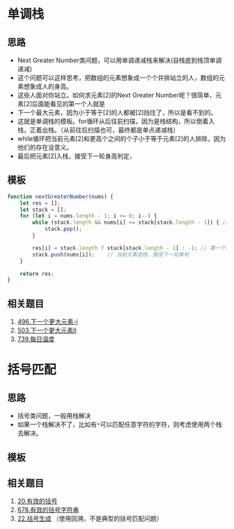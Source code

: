 # 单调栈
## 思路
 * Next Greater Number类问题，可以用单调递减栈来解决(自栈底到栈顶单调递减)
 * 这个问题可以这样思考，把数组的元素想象成一个个并排站立的人，数组的元素想象成人的身高。
 * 这些人面对你站立。如何求元素[2]的Next Greater Number呢？很简单，元素[2]后面能看见的第一个人就是
 * 下一个最大元素，因为小于等于[2]的人都被[2]挡住了，所以是看不到的。
 * 这就是单调栈的模板。for循环从后往前扫描，因为是栈结构，所以倒着入栈，正着出栈。（从前往后扫描也可，最终都是单点递减栈）
 * while循环把当前元素[2]和更高个之间的个子小于等于元素[2]的人排除，因为他们的存在没意义。
 * 最后把元素[2]入栈，接受下一轮身高判定，
## 模板
```js
function nextGreaterNumber(nums) {
    let res = [];
    let stack = [];
    for (let i = nums.length - 1; i >= 0; i--) {
        while (stack.length && nums[i] >= stack[stack.length - 1]) { // 判断个字高矮，矮个的起开
            stack.pop();
        }

        res[i] = stack.length ? stack[stack.length - 1] : -1; // 第一个高个
        stack.push(nums[i]);    // 当前元素进栈，接受下一轮审判
    }

    return res;
}
```
## 相关题目
1. [496.下一个更大元素-i](https://leetcode-cn.com/problems/next-greater-element-i/)
2. [503.下一个更大元素II](https://leetcode-cn.com/problems/next-greater-element-ii/)
3. [739.每日温度](https://leetcode-cn.com/problems/daily-temperatures/)

# 括号匹配
## 思路
  - 括号类问题，一般用栈解决
  - 如果一个栈解决不了，比如有`*`可以匹配任意字符的字符，则考虑使用两个栈去解决。
## 模板

## 相关题目
1. [20.有效的括号](https://leetcode-cn.com/problems/valid-parentheses/)
2. [678.有效的括号字符串](https://leetcode-cn.com/problems/valid-parenthesis-string/)
3. [22.括号生成](https://leetcode-cn.com/problems/generate-parentheses/) （使用回溯，不是典型的括号匹配问题）